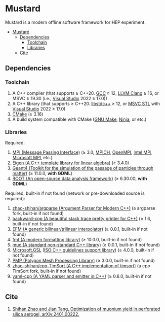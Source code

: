 # Mustard

Mustard is a modern offline software framework for HEP experiment.

- [Mustard](#mustard)
  - [Dependencies](#dependencies)
    - [Toolchain](#toolchain)
    - [Libraries](#libraries)
  - [Cite](#cite)

## Dependencies

### Toolchain

1. A C++ compiler (that supports ≥ C++20. [GCC](https://gcc.gnu.org/) ≥ 12, [LLVM Clang](https://clang.llvm.org/) ≥ 16, or MSVC ≥ 19.30 (i.e., [Visual Studio](https://visualstudio.microsoft.com/) 2022 ≥ 17.0))
2. A C++ library (that supports ≥ C++20. [libstdc++](https://gcc.gnu.org/onlinedocs/libstdc++/) ≥ 12, or [MSVC STL](https://github.com/microsoft/STL) with [Visual Studio](https://visualstudio.microsoft.com/) 2022 ≥ 17.0)
3. [CMake](https://cmake.org/) (≥ 3.16)
4. A build system compatible with CMake ([GNU Make](https://www.gnu.org/software/make/), [Ninja](https://ninja-build.org), or etc.)

### Libraries

Required:

1. [MPI (Message Passing Interface)](https://www.mpi-forum.org/) (≥ 3.0, [MPICH](https://www.mpich.org/), [OpenMPI](https://www.open-mpi.org/), [Intel MPI](https://www.intel.cn/content/www/cn/zh/developer/tools/oneapi/mpi-library.html), [Microsoft MPI](https://github.com/Microsoft/Microsoft-MPI), etc.)
2. [Eigen (A C++ template library for linear algebra)](https://eigen.tuxfamily.org/) (≥ 3.4.0)
3. [Geant4 (Toolkit for the simulation of the passage of particles through matter)](https://geant4.org/) (≥ 11.0.0, **with GDML**)
4. [ROOT (An open-source data analysis framework)](https://root.cern/) (≥ 6.30.00, **with GDML**)

Required, built-in if not found (network or pre-downloaded source is required):

1. [zhao-shihan/argparse (Argument Parser for Modern C++)](https://github.com/zhao-shihan/argparse) (a argparse fork, built-in if not found)
2. [backward-cpp (A beautiful stack trace pretty printer for C++)](https://github.com/bombela/backward-cpp) (≥ 1.6, built-in if not found)
3. [EFM (A generic bilinear/trilinear interpolator)](https://github.com/zhao-shihan/EFM) (≥ 0.0.1, built-in if not found)
4. [fmt (A modern formatting library)](https://github.com/fmtlib/fmt) (≥ 10.0.0, built-in if not found)
5. [muc (A standard non-standard C++ library)](https://github.com/zhao-shihan/muc) (≥ 0.0.1, built-in if not found)
6. [Microsoft.GSL](https://github.com/Microsoft/GSL) ([ISO C++ guidelines support library](https://github.com/isocpp/CppCoreGuidelines/blob/master/CppCoreGuidelines.md#gsl-guidelines-support-library)) (≥ 4.0.0, built-in if not found)
7. [PMP (Polygon Mesh Processing Library)](https://www.pmp-library.org/) (≥ 3.0.0, built-in if not found)
8. [zhao-shihan/cpp-TimSort (A C++ implementation of timsort)](https://github.com/timsort/cpp-TimSort) (a cpp-TimSort fork, built-in if not found)
9. [yaml-cpp (A YAML parser and emitter in C++)](https://github.com/jbeder/yaml-cpp) (≥ 0.8.0, built-in if not found)

## Cite

1. [Shihan Zhao and Jian Tang, Optimization of muonium yield in perforated silica aerogel, arXiv:2401.00222.](https://arxiv.org/abs/2401.00222)
